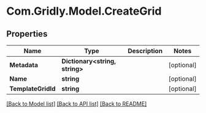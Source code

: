 
# Com.Gridly.Model.CreateGrid

## Properties

Name | Type | Description | Notes
------------ | ------------- | ------------- | -------------
**Metadata** | **Dictionary&lt;string, string&gt;** |  | [optional] 
**Name** | **string** |  | [optional] 
**TemplateGridId** | **string** |  | [optional] 

[[Back to Model list]](../README.md#documentation-for-models)
[[Back to API list]](../README.md#documentation-for-api-endpoints)
[[Back to README]](../README.md)


